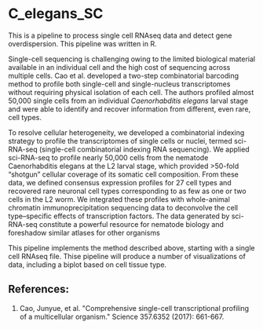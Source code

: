 # C_elegans_SC

This is a pipeline to process single cell RNAseq data and detect gene overdispersion. This pipeline was written in R.

Single-cell sequencing is challenging owing to the limited biological material available in an individual cell and the high cost of sequencing across multiple cells. Cao et al. developed a two-step combinatorial barcoding method to profile both single-cell and single-nucleus transcriptomes without requiring physical isolation of each cell. The authors profiled almost 50,000 single cells from an individual *Caenorhabditis elegans* larval stage and were able to identify and recover information from different, even rare, cell types.

To resolve cellular heterogeneity, we developed a combinatorial indexing strategy to profile the transcriptomes of single cells or nuclei, termed sci-RNA-seq (single-cell combinatorial indexing RNA sequencing). We applied sci-RNA-seq to profile nearly 50,000 cells from the nematode Caenorhabditis elegans at the L2 larval stage, which provided >50-fold “shotgun” cellular coverage of its somatic cell composition. From these data, we defined consensus expression profiles for 27 cell types and recovered rare neuronal cell types corresponding to as few as one or two cells in the L2 worm. We integrated these profiles with whole-animal chromatin immunoprecipitation sequencing data to deconvolve the cell type–specific effects of transcription factors. The data generated by sci-RNA-seq constitute a powerful resource for nematode biology and foreshadow similar atlases for other organisms

This pipeline implements the method described above, starting with a single cell RNAseq file. Thise pipeline will produce a number of visualizations of data, including a biplot based on cell tissue type.

## References:
1. Cao, Junyue, et al. "Comprehensive single-cell transcriptional profiling of a multicellular organism." Science 357.6352 (2017): 661-667.
